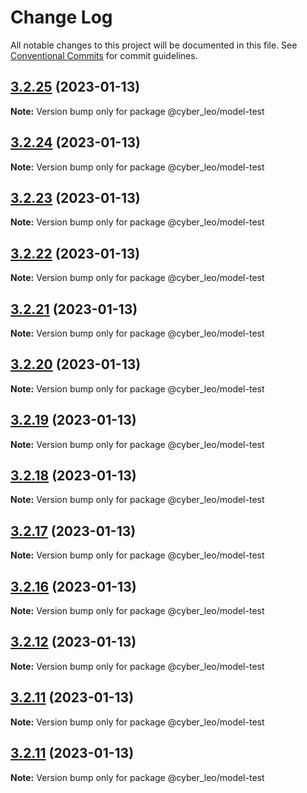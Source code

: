 # Change Log

All notable changes to this project will be documented in this file.
See [Conventional Commits](https://conventionalcommits.org) for commit guidelines.

## [3.2.25](https://github.com/leonunes-cyber/lerna-model/compare/@cyber_leo/model-test@3.2.24...@cyber_leo/model-test@3.2.25) (2023-01-13)

**Note:** Version bump only for package @cyber_leo/model-test





## [3.2.24](https://github.com/leonunes-cyber/lerna-model/compare/@cyber_leo/model-test@3.2.23...@cyber_leo/model-test@3.2.24) (2023-01-13)

**Note:** Version bump only for package @cyber_leo/model-test





## [3.2.23](https://github.com/leonunes-cyber/lerna-model/compare/@cyber_leo/model-test@3.2.22...@cyber_leo/model-test@3.2.23) (2023-01-13)

**Note:** Version bump only for package @cyber_leo/model-test





## [3.2.22](https://github.com/leonunes-cyber/lerna-model/compare/@cyber_leo/model-test@3.2.21...@cyber_leo/model-test@3.2.22) (2023-01-13)

**Note:** Version bump only for package @cyber_leo/model-test





## [3.2.21](https://github.com/leonunes-cyber/lerna-model/compare/@cyber_leo/model-test@3.2.20...@cyber_leo/model-test@3.2.21) (2023-01-13)

**Note:** Version bump only for package @cyber_leo/model-test





## [3.2.20](https://github.com/leonunes-cyber/lerna-model/compare/@cyber_leo/model-test@3.2.19...@cyber_leo/model-test@3.2.20) (2023-01-13)

**Note:** Version bump only for package @cyber_leo/model-test





## [3.2.19](https://github.com/leonunes-cyber/lerna-model/compare/@cyber_leo/model-test@3.2.18...@cyber_leo/model-test@3.2.19) (2023-01-13)

**Note:** Version bump only for package @cyber_leo/model-test





## [3.2.18](https://github.com/leonunes-cyber/lerna-model/compare/@cyber_leo/model-test@3.2.17...@cyber_leo/model-test@3.2.18) (2023-01-13)

**Note:** Version bump only for package @cyber_leo/model-test





## [3.2.17](https://github.com/leonunes-cyber/lerna-model/compare/@cyber_leo/model-test@3.2.16...@cyber_leo/model-test@3.2.17) (2023-01-13)

**Note:** Version bump only for package @cyber_leo/model-test





## [3.2.16](https://github.com/leonunes-cyber/lerna-model/compare/@cyber_leo/model-test@3.2.10...@cyber_leo/model-test@3.2.16) (2023-01-13)

**Note:** Version bump only for package @cyber_leo/model-test





## [3.2.12](https://github.com/leonunes-cyber/lerna-model/compare/@cyber_leo/model-test@3.2.10...@cyber_leo/model-test@3.2.12) (2023-01-13)

**Note:** Version bump only for package @cyber_leo/model-test





## [3.2.11](https://github.com/leonunes-cyber/lerna-model/compare/@cyber_leo/model-test@3.2.10...@cyber_leo/model-test@3.2.11) (2023-01-13)

**Note:** Version bump only for package @cyber_leo/model-test





## [3.2.11](https://github.com/leonunes-cyber/lerna-model/compare/@cyber_leo/model-test@3.2.10...@cyber_leo/model-test@3.2.11) (2023-01-13)

**Note:** Version bump only for package @cyber_leo/model-test
